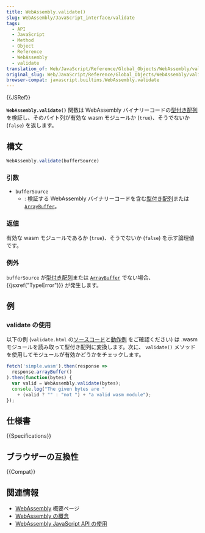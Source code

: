 ```yaml
---
title: WebAssembly.validate()
slug: WebAssembly/JavaScript_interface/validate
tags:
  - API
  - JavaScript
  - Method
  - Object
  - Reference
  - WebAssembly
  - validate
translation_of: Web/JavaScript/Reference/Global_Objects/WebAssembly/validate
original_slug: Web/JavaScript/Reference/Global_Objects/WebAssembly/validate
browser-compat: javascript.builtins.WebAssembly.validate
---
```

{{JSRef}}

**`WebAssembly.validate()`** 関数は WebAssembly バイナリーコードの[型付き配列](/ja/docs/Web/JavaScript/Typed_arrays)を検証し、そのバイト列が有効な wasm モジュールか (`true`)、そうでないか (`false`) を返します。

## 構文

```js
WebAssembly.validate(bufferSource)
```

### 引数

- `bufferSource`
  - : 検証する WebAssembly バイナリーコードを含む[型付き配列](/ja/docs/Web/JavaScript/Typed_arrays)または [`ArrayBuffer`](/ja/docs/Web/JavaScript/Reference/Global_Objects/ArrayBuffer)。

### 返値

有効な wasm モジュールであるか (`true`)、そうでないか (`false`) を示す論理値です。

### 例外

`bufferSource` が[型付き配列](/ja/docs/Web/JavaScript/Typed_arrays)または [`ArrayBuffer`](/ja/docs/Web/JavaScript/Reference/Global_Objects/ArrayBuffer) でない場合、{{jsxref("TypeError")}} が発生します。

## 例

### validate の使用

以下の例 (`validate.html` の[ソースコード](https://github.com/mdn/webassembly-examples/blob/master/js-api-examples/validate.html)と[動作例](https://mdn.github.io/webassembly-examples/js-api-examples/validate.html) をご確認ください) は .wasm モジュールを読み取って型付き配列に変換します。次に、 `validate()` メソッドを使用してモジュールが有効かどうかをチェックします。</p>

```js
fetch('simple.wasm').then(response =>
  response.arrayBuffer()
).then(function(bytes) {
  var valid = WebAssembly.validate(bytes);
  console.log("The given bytes are "
    + (valid ? "" : "not ") + "a valid wasm module");
});
```

## 仕様書

{{Specifications}}

## ブラウザーの互換性

{{Compat}}

## 関連情報

- [WebAssembly](/ja/docs/WebAssembly) 概要ページ
- [WebAssembly の概念](/ja/docs/WebAssembly/Concepts)
- [WebAssembly JavaScript API の使用](/ja/docs/WebAssembly/Using_the_JavaScript_API)
